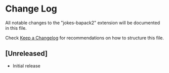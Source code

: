 # Change Log

All notable changes to the "jokes-bapack2" extension will be documented in this file.

Check [Keep a Changelog](http://keepachangelog.com/) for recommendations on how to structure this file.

## [Unreleased]

- Initial release